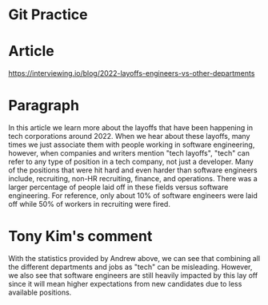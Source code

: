 
# Git Practice

# Article
https://interviewing.io/blog/2022-layoffs-engineers-vs-other-departments

# Paragraph
In this article we learn more about the layoffs that have been happening in tech corporations around 2022. When we hear about these layoffs, many times we just associate them with people working in software engineering, however, when companies and writers mention "tech layoffs", "tech" can refer to any type of position in a tech company, not just a developer. Many of the positions that were hit hard and even harder than software engineers include, recruiting, non-HR recruiting, finance, and operations. There was a larger percentage of people laid off in these fields versus software engineering. For reference, only about 10% of software engineers were laid off while 50% of workers in recruiting were fired. 

# Tony Kim's comment
With the statistics provided by Andrew above, we can see that combining all the different departments and jobs as "tech" can be misleading. However, we also see that software engineers are still heavily impacted by this lay off since it will mean higher expectations from new candidates due to less available positions.
